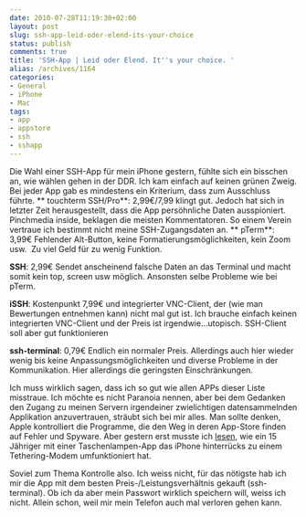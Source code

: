 ```yaml
---
date: 2010-07-28T11:19:30+02:00
layout: post
slug: ssh-app-leid-oder-elend-its-your-choice
status: publish
comments: true
title: 'SSH-App | Leid oder Elend. It''s your choice. '
alias: /archives/1164
categories:
- General
- iPhone
- Mac
tags:
- app
- appstore
- ssh
- sshapp
---
```


Die Wahl einer SSH-App für mein iPhone gestern, fühlte sich ein bisschen an, wie wählen gehen in der DDR. Ich kam einfach auf keinen grünen Zweig. Bei jeder App gab es mindestens ein Kriterium, dass zum Ausschluss führte.
**
touchterm SSH/Pro**: 2,99€/7,99 klingt gut. Jedoch hat sich in letzter Zeit herausgestellt, dass die App persöhnliche Daten ausspioniert. Pinchmedia inside, beklagen die meisten Kommentatoren. So einem Verein vertraue ich bestimmt nicht meine SSH-Zugangsdaten an.
**
pTerm**: 3,99€ Fehlender Alt-Button, keine Formatierungsmöglichkeiten, kein Zoom usw.  Zu viel Geld für zu wenig Funktion.

**SSH**: 2,99€ Sendet anscheinend falsche Daten an das Terminal und macht somit kein top, screen usw möglich. Ansonsten selbe Probleme wie bei pTerm.

**iSSH**: Kostenpunkt 7,99€ und integrierter VNC-Client, der (wie man  Bewertungen entnehmen kann) nicht mal gut ist. Ich brauche einfach  keinen integrierten VNC-Client und der Preis ist irgendwie…utopisch.  SSH-Client soll aber gut funktionieren

**ssh-terminal**: 0,79€ Endlich ein normaler Preis. Allerdings auch hier wieder wenig bis keine Anpassungsmöglichkeiten und diverse Probleme in der Kommunikation. Hier allerdings die geringsten Einschränkungen.

Ich muss wirklich sagen, dass ich so gut wie allen APPs dieser Liste misstraue. Ich möchte es nicht Paranoia nennen, aber bei dem Gedanken den Zugang zu meinen Servern irgendeiner zwielichtigen datensammelnden Applikation anzuvertrauen, sträubt sich bei mir alles. Man sollte denken, Apple kontrolliert die Programme, die den Weg in deren App-Store finden auf Fehler und Spyware. Aber gestern erst musste ich [lesen](http://zeit.de/digital/mobil/2010-07/handylight-appstore-tethering), wie ein 15 Jähriger mit einer Taschenlampen-App das iPhone hinterrücks zu einem Tethering-Modem umfunktioniert hat.

Soviel zum Thema Kontrolle also. Ich weiss nicht, für das nötigste hab ich mir die App mit dem besten Preis-/Leistungsverhältnis gekauft (ssh-terminal). Ob ich da aber mein Passwort wirklich speichern will, weiss ich nicht. Allein schon, weil mir mein Telefon auch mal verloren gehen kann.

